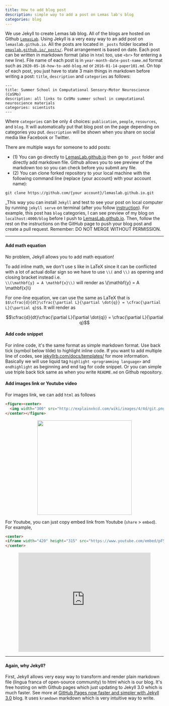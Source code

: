 ```yaml
---
title: How to add blog post
description: simple way to add a post on Lemas lab's blog
categories: blog
---
```


We use Jekyll to create Lemas lab blog. All of the blogs are hosted on Github [`LemasLab`](https://github.com/lemaslab/lemaslab.github.io).
Using Jekyll is a very easy way to an add post on `lemaslab.github.io`. All the posts are located in `_posts` folder located in [`emaslab.github.io/_posts/`](https://github.com/lemaslab/lemaslab.github.io/tree/master/_posts). Post arrangement is based on date. Each post can be written in markdown format (also in `html` too, use `<br>` for entering a new line). File name of each post is in `year-month-date-post-name.md` format such as `2020-05-16-how-to-add-blog.md` or `2016-01-14-paper101.md`. On top of each post, you just have to state 3 main things in markdown before writing a post: `title`, `description` and `categories` as follows:

```
---
title: Summer School in Computational Sensory-Motor Neuroscience (CoSMo)
description: all links to CoSMo summer school in computational neuroscience materials
categories: scientists
---
```

Where `categories` can be only 4 choices: `publication`, `people`, `resources`, and `blog`. It will automatically put that blog post on the page depending on categories you put. `description` will be shown when you share on social media like Facebook or Twitter.

There are multiple ways for someone to add posts:

- (1) You can go directly to [LemasLab.github.io](https://github.com/lemaslab/lemaslab.github.io) then go to `_post` folder and directly add markdown file. Github allows you to see preview of the markdown too so you can check before you submit any file.
- (2) You can clone forked repository to your local machine with the following command line (replace {your account} with your account name):

```
git clone https://github.com/{your account}/lemaslab.github.io.git
```

_This way you can install `Jekyll` and test to see your post on local computer by running `jekyll serve` on terminal (after you follow [instruction](https://help.github.com/en/github/working-with-github-pages/testing-your-github-pages-site-locally-with-jekyll)). For example, this post has `blog` categories, I can see preview of my blog on `localhost:4000/blog` before I push to [LemasLab.github.io](https://github.com/LemasLab/LemasLab.github.io). Then, follow the rest on the instructions on the GitHub page to push your blog post and create a pull request. Remember: DO NOT MERGE WITHOUT PERMISSION.


<hr>

#### Add math equation

No problem, Jekyll allows you to add math equation!

To add inline math, we don't use `$` like in LaTeX since it can be conflicted with a lot of actual dollar sign so we have to use `\\(` and `\\)` as opening and closing bracket instead i.e. <br> `\\(\mathbf{y} = A \mathbf{x}\\)` will render as \\(\mathbf{y} = A \mathbf{x}\\)

For one-line equation, we can use the same as LaTeX that is <br>`$$\cfrac{d}{dt}\cfrac{\partial L}{\partial \dot{q}} = \cfrac{\partial L}{\partial q}$$`. It will render as

$$\cfrac{d}{dt}\cfrac{\partial L}{\partial \dot{q}} = \cfrac{\partial L}{\partial q}$$


#### Add code snippet

For inline code, it's the same format as simple markdown format. Use back tick (symbol below tilde) to highlight inline code. If you want to add multiple line of codes, see [jekyllrb.com/docs/templates/](http://jekyllrb.com/docs/templates/) for more information. Basically we will use liquid tag `highlight <programming language>` and `endhighlight` as beginning and end tag for code snippet. Or you can simple use triple back tick same as when you write `README.md` on Github repository.


#### Add images link or Youtube video

For images link, we can add `html` as follows

```html
<figure><center>
  <img width="300" src="http://explainxkcd.com/wiki/images/4/4d/git.png"/>
</center></figure>
```

<figure><center>
  <img width="300" src="http://explainxkcd.com/wiki/images/4/4d/git.png"/>
</center></figure>


For Youtube, you can just copy embed link from Youtube (`share` > `embed`). For example,

```html
<center>
<iframe width="420" height="315" src="https://www.youtube.com/embed/pF5xBtaL3YI" frameborder="0" allowfullscreen></iframe>
</center>
```

<center>
<iframe width="420" height="315" src="https://www.youtube.com/embed/pF5xBtaL3YI" frameborder="0" allowfullscreen></iframe>
</center>

<hr>

#### Again, why Jekyll?

First, Jekyll allows very easy way to transform and render plain markdown file (lingua franca of open-source community) to html which is our blog. It's free hosting on with Github pages which just updating to Jekyll 3.0 which is much faster. See more at [GitHub Pages now faster and simpler with Jekyll 3.0](https://github.com/blog/2100-github-pages-now-faster-and-simpler-with-jekyll-3-0) blog. It uses `kramdown` markdown which is very intuitive way to write.
